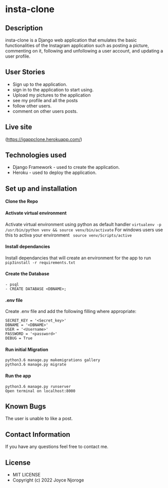 # insta-clone

## Description
insta-clone is a Django web application that emulates the basic functionalities of the Instagram application such as posting a picture, commenting on it, following and unfollowing a user account, and updating a user profile.

## User Stories
- Sign up to the application. 
- sign in to the application to start using.
- Upload my pictures to the application
- see my profile and all the posts
- follow other users.
- comment on other users posts.

## Live site
(https://igappclone.herokuapp.com/)

## Technologies used
* Django Framework - used to create the application. 
* Heroku - used to deploy the application. 

## Set up and installation
#### Clone the Repo
####  Activate virtual environment
Activate virtual environment using python as default handler
    `virtualenv -p /usr/bin/python venv && source venv/bin/activate`
For windows users use this to activa your environment
   ` source venv/Scripts/active`    
####  Install dependancies
Install dependancies that will create an environment for the app to run `pip3install -r requirements.txt`
####  Create the Database
    - psql
    - CREATE DATABASE <DBNAME>;
####  .env file
Create .env file and add the following filling where appropriate:

    SECRET_KEY = '<Secret_key>'
    DBNAME = '<DBNAME>'
    USER = '<Username>'
    PASSWORD = '<password>'
    DEBUG = True
#### Run initial Migration
    python3.6 manage.py makemigrations gallery
    python3.6 manage.py migrate
#### Run the app
    python3.6 manage.py runserver
    Open terminal on localhost:8000

## Known Bugs
The user is unable to like a post.

## Contact Information
If you have any questions feel free to contact me.

## License
* MIT LICENSE
* Copyright (c) 2022 Joyce Njoroge